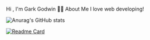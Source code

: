 Hi , I'm Gark Godwin
🙋‍♂️ About Me
I love web developing!

![Anurag's GitHub stats](https://github-readme-stats.vercel.app/api?username=garkgodwin&theme=dracula)

[![Readme Card](https://github-readme-stats.vercel.app/api/pin/?username=garkgodwin&repo=garkgodwin&theme=dracula)](https://github.com/garkgodwin/garkgodwin)
